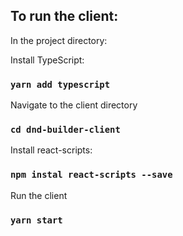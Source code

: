 ## To run the client:

In the project directory:

Install TypeScript:

### `yarn add typescript`


Navigate to the client directory

### `cd dnd-builder-client`


Install react-scripts:

### `npm instal react-scripts --save`


Run the client

### `yarn start`